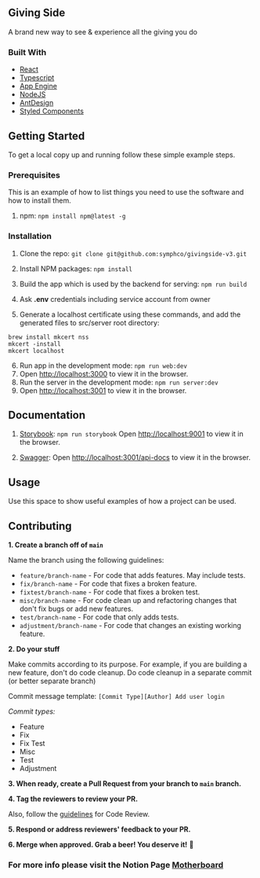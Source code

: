 ## Giving Side

A brand new way to see & experience all the giving you do

### Built With

- [React](https://reactjs.org/)
- [Typescript](https://www.typescriptlang.org/)
- [App Engine](https://cloud.google.com/appengine)
- [NodeJS](https://nodejs.org/en/)
- [AntDesign](https://ant.design/)
- [Styled Components](https://styled-components.com/)

## Getting Started

To get a local copy up and running follow these simple example steps.

### Prerequisites

This is an example of how to list things you need to use the software and how to install them.

1. npm: `npm install npm@latest -g`

### Installation

1. Clone the repo: `git clone git@github.com:symphco/givingside-v3.git`

2. Install NPM packages: `npm install`
3. Build the app which is used by the backend for serving: `npm run build`
4. Ask **.env** credentials including service account from owner
5. Generate a localhost certificate using these commands, and add the generated files to src/server root directory:

```
brew install mkcert nss
mkcert -install
mkcert localhost
```

6. Run app in the development mode: `npm run web:dev`
7. Open [http://localhost:3000](http://localhost:3000) to view it in the browser.
8. Run the server in the development mode: `npm run server:dev`
9. Open [http://localhost:3001](http://localhost:3001) to view it in the browser.

## Documentation

1. [Storybook](https://storybook.js.org/): `npm run storybook`
   Open [http://localhost:9001](http://localhost:9001) to view it in the browser.

1. [Swagger](https://swagger.io/): Open [http://localhost:3001/api-docs](http://localhost:3001/api-docs) to view it in the browser.

## Usage

Use this space to show useful examples of how a project can be used.

## Contributing

**1. Create a branch off of `main`**

Name the branch using the following guidelines:

- `feature/branch-name` - For code that adds features. May include tests.
- `fix/branch-name` - For code that fixes a broken feature.
- `fixtest/branch-name` - For code that fixes a broken test.
- `misc/branch-name` - For code clean up and refactoring changes that don't fix bugs or add new features.
- `test/branch-name` - For code that only adds tests.
- `adjustment/branch-name` - For code that changes an existing working feature.

**2. Do your stuff**

Make commits according to its purpose. For example, if you are building a new feature, don't do code cleanup. Do code cleanup in a separate commit (or better separate branch)

Commit message template: `[Commit Type][Author] Add user login`

_Commit types:_

- Feature
- Fix
- Fix Test
- Misc
- Test
- Adjustment

**3. When ready, create a Pull Request from your branch to `main` branch.**

**4. Tag the reviewers to review your PR.**

Also, follow the [guidelines](https://www.notion.so/Code-Review-6d37faac076e4484b730ef20c9fb065a) for Code Review.

**5. Respond or address reviewers' feedback to your PR.**

**6. Merge when approved. Grab a beer! You deserve it!** 🍺

### For more info please visit the Notion Page [Motherboard](https://www.notion.so/symphco/GivingSide-e6cc97aec4e8427eab7715b958fcb465)
